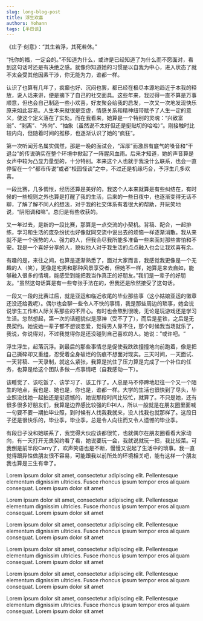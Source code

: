 ```yaml
---
slug: long-blog-post
title: 浮生欢喜
authors: Yohann
tags: [半日谈]
---
```


《庄子·刻意》：“其生若浮，其死若休。”

<!-- truncate -->

“托你的福，一定会的。”不知道为什么，或许是已经知道了为什么而不愿面对，看到这句话时还是有决绝之感。就像你知道她的习惯是以自我为中心，进入状态了就不太会受其他因素干涉，你无能为力，谁都一样。

认识了也算有几年了，疯癫也好、沉闷也罢，都已经在极尽本源地趋近于本我的释放，说人话来讲，便是摘下了自己的社交面具。这些年来，我过得一直不算是万事顺意，但也会自己制造一些小欢喜，好友聚会给我的启发，一次又一次地发现快乐原来如此容易。人生本来就很是空虚，情感关系和精神纽带赋予了人生一定的意义，使这个定义落在了实处。而在我看来，她算是一个特别的灵魂：“兴致富翁”、“剥离”、“外向”、“抽象（虽然说不太好但还是挺贴切的哈哈）”。刚接触时比较内向，但随着时间的推移，也逐渐认识了她的“疯狂”。

第一次听闻芳名属实偶然，那是一晚的面试会，“浑厚”而激昂有底气的嗓音和“干退台”的传说确实在整个环境中掀起了一阵腥风血雨。后来才知道，她的声音算是女声中较为凸显力量型的，十分特别。本来这个人也就于我没什么联系，也会一直停留在一个“都市传说”或者“校园怪谈”之中，不过还是机缘巧合，予浮生几多欢喜。

一段比赛，几多惆怅，经历还算是美好的，我这个人本来就算是有些纠结在，有时候的一些规则之外也算是打醒了我的生活，后来的一些日夜中，也逐渐变得无话不聊，了解了解不同人的想法，对于我的社交体系有着很大的帮助，开玩笑地说，“阴阳调和嘛”。总归是有些收获的。

又一年过去，是新的一段比赛，那算是一点交流的小契机。背稿、配合，一起排练，学习和生活的庞杂纷扰也好像就同交流中说出去的烦恼一样逐渐消散。我从来就不是一个强势的人、强力的人，但我会尽我所能多准备一些来面对那些害怕和不安。我是一个喜好分享的人，貌似他人对于我生活的点点融入也会让我欢喜有余。

有趣的是，来往之间，也算是逐渐熟悉了，面对大家而言，我感觉我更像是一个无趣的人（笑），更像是宅男和那种风景享受者，但她不一样，她算是来去自如，能够融入很多的情境，能感受到能把我当作真正的好朋友。”我们是一辈子的好朋友。“虽然这句话算是有一些夸张手法在的，但我还是欣然接受了这句话。

一段又一段的比赛过后，就是亚运和临近收尾的毕业那些事（这小姑娘亚运的徽章还没还给我呢）。偶尔也会聊一些令人不快的事情，我是那些周边的琐事，她会说说学生工作和人际关系那些的不开心。有时也会熬到很晚，无论是玩游戏还是学习生活。忽然想起，第一次的话题貌似是原神（受不了了），而后是星铁，之后是无畏契约。她说她一辈子都不想谈恋爱，觉得男人靠不住，那个时候我当场就乐了，我说，你说得对，不过我觉得你是还没碰到自己喜欢的人。她说：”或许吧。“

浮生浮生，起落沉浮。到最后的那些事情总是促使我跌跌撞撞地向前跑着，像是把自己撕碎却又重组，忍受着全身破烂的伤痕不想面对现实。三天时间，一天面试、一天背稿、一天录制，就这么紧张，我算是抗住了压力算是完成了一个补位的任务，也算是给这个团队多做一点事情吧（自我感动一下）。

该睡觉了、该吃饭了、该学习了、该工作了。人总是马不停蹄地赶往一个又一个陌生的地点，我也是、她也是，你也是，谁都一样。大学的生活也很快到了尽头，毕业照没找她一起拍还是挺遗憾的，她说那段时间比较忙，就算了。不只是她，还有很多很多好朋友们，我算是边界感比较强的E中I人，所以一般就是在朋友圈里面喊一句要不要一期拍毕业照，到时候有人找我我就来，没人找我也就那样了。这段日子还是很快乐的，毕业季，毕业季，总是令人向往而又令人遗憾的毕业季。

有段日子没和她联系了，我觉得大伙应该都很忙，也就偶尔在朋友圈看看大家动向，有一天打开无畏契约看了看，她说要玩一会，我就说就玩一把，我比较菜。可我倒是前半段Carry了，欢声笑语也是不断，慢慢又说起了生活中的琐事。我一直觉得跟异性做朋友很不容易，可能跟我以前所处的环境相关吧，能有这样一个朋友我也算是三生有幸了。

Lorem ipsum dolor sit amet, consectetur adipiscing elit. Pellentesque elementum dignissim ultricies. Fusce rhoncus ipsum tempor eros aliquam consequat. Lorem ipsum dolor sit amet

Lorem ipsum dolor sit amet, consectetur adipiscing elit. Pellentesque elementum dignissim ultricies. Fusce rhoncus ipsum tempor eros aliquam consequat. Lorem ipsum dolor sit amet

Lorem ipsum dolor sit amet, consectetur adipiscing elit. Pellentesque elementum dignissim ultricies. Fusce rhoncus ipsum tempor eros aliquam consequat. Lorem ipsum dolor sit amet

Lorem ipsum dolor sit amet, consectetur adipiscing elit. Pellentesque elementum dignissim ultricies. Fusce rhoncus ipsum tempor eros aliquam consequat. Lorem ipsum dolor sit amet

Lorem ipsum dolor sit amet, consectetur adipiscing elit. Pellentesque elementum dignissim ultricies. Fusce rhoncus ipsum tempor eros aliquam consequat. Lorem ipsum dolor sit amet

Lorem ipsum dolor sit amet, consectetur adipiscing elit. Pellentesque elementum dignissim ultricies. Fusce rhoncus ipsum tempor eros aliquam consequat. Lorem ipsum dolor sit amet
